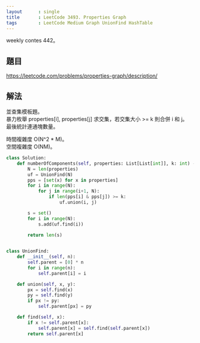 ```yaml
---
layout      : single
title       : LeetCode 3493. Properties Graph
tags        : LeetCode Medium Graph UnionFind HashTable
---
```

weekly contes 442。

## 題目

<https://leetcode.com/problems/properties-graph/description/>

## 解法

並查集模板題。  
暴力枚舉 properties[i], properties[j] 求交集，若交集大小 >= k 則合併 i 和 j。  
最後統計連通塊數量。  

時間複雜度 O(N^2 \* M)。  
空間複雜度 O(NM)。  

```python
class Solution:
    def numberOfComponents(self, properties: List[List[int]], k: int) -> int:
        N = len(properties)
        uf = UnionFind(N)
        pps = [set(x) for x in properties]
        for i in range(N):
            for j in range(i+1, N):
                if len(pps[i] & pps[j]) >= k:
                    uf.union(i, j)

        s = set()
        for i in range(N):
            s.add(uf.find(i))

        return len(s)
        

class UnionFind:
    def __init__(self, n):
        self.parent = [0] * n
        for i in range(n):
            self.parent[i] = i

    def union(self, x, y):
        px = self.find(x)
        py = self.find(y)
        if px != py:
            self.parent[px] = py

    def find(self, x):
        if x != self.parent[x]:
            self.parent[x] = self.find(self.parent[x])
        return self.parent[x]
```
